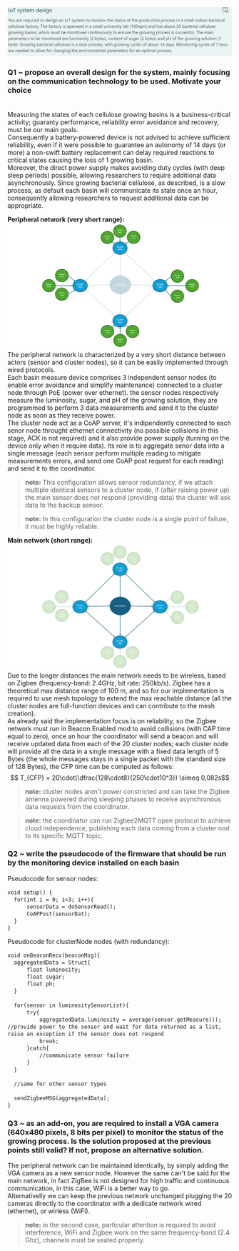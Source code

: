 <script type="text/javascript" 
  src="http://cdn.mathjax.org/mathjax/latest/MathJax.js?config=TeX-AMS-MML_HTMLorMML">
</script>
<script type="text/x-mathjax-config">
  MathJax.Hub.Config({ tex2jax: {inlineMath: [['$', '$']]}, messageStyle: "none" });
</script>

![alt text](track1.png)

### **Q1 ~ propose an overall design for the system, mainly focusing on the communication technology to be used. Motivate your choice** <br><br>


Measuring the states of each cellulose growing basins is a business-critical activity; guaranty performance, reliability error avoidance and recovery, must be our main goals. <br>
Consequently a battery-powered device is not advised to achieve sufficient reliability, even if it were possible to guarantee an autonomy of 14 days (or more) a non-swift battery replacement can delay required reactions to critical states causing the loss of 1 growing basin.<br>
Moreover, the direct power supply makes avoiding duty cycles (with deep sleep periods) possible, allowing researchers to require additional data asynchronously.
Since growing bacterial cellulose, as described, is a slow process, as default each basin will communicate its state once an hour, consequently allowing researchers to request additional data can be appropriate.<br>

**Peripheral network (very short range):**
![alt text](peripheral_network.png)<br>
The peripheral network is characterized by a very short distance between actors (sensor and cluster nodes), so it can be easily implemented through wired protocols. <br>
Each basin measure device comprises 3 independent sensor nodes (to enable error avoidance and simplify maintenance) connected to a cluster node through PoE (power over ethernet). the sensor nodes respectively measure the luminosity, sugar, and pH of the growing solution, they are programmed to perform 3 data measurements and send it to the cluster node as soon as they receive power.<br>
The cluster node act as a CoAP server, it's indipendently connected to each senor node throught ethernet connectivity (no possible collisions in this stage, ACK is not required) and it also provide power supply (turning on the device only when it require data). Its role is to aggregate senor data into a single message (each sensor perform multiple reading to mitigate measurements errors, and send one CoAP post request for each reading) and send it to the coordinator.<br>
>**note:** This configuration allows sensor redundancy, if we attach multiple identical sensors to a cluster node, if (after raising power up) the main sensor does not respond (providing data) the cluster will ask data to the backup sensor.

>**note:** In this configuration the cluster node is a single point of failure, it must be highly reliable.

**Main network (short range):**
![alt text](main_network.png)<br>
Due to the longer distances the main network needs to be wireless, based on Zigbee (frequency-band: 2.4GHz, bit rate: 250kb/s). Zigbee has a theoretical max distance range of 100 m, and so for our implementation is required to use mesh topology to extend the max reachable distance (all the cluster nodes are full-function devices and can contribute to the mesh creation).<br>
As already said the implementation focus is on reliability, so the Zigbee network must run in Beacon Enabled mod to avoid collisions (with CAP time equal to zero), once an hour the coordinator will send a beacon and will receive updated data from each of the 20 cluster nodes; each cluster node will provide all the data in a single message with a fixed data length of 5 Bytes (the whole messages stays in a single packet with the standard size of 128 Bytes), the CFP time can be computed as follows:
$$ T_{CFP} = 20\cdot(\dfrac{128\cdot8}{250\cdot10^3}) \simeq 0,082s$$
>**note:** cluster nodes aren't power constricted and can take the Zigbee antenna powered during sleeping phases to receive asynchronous data requests from the coordinator.

>**note:** the coordinator can run Zigbee2MQTT open protocol to achieve cloud independence, publishing each data coming from a cluster nod to its specific MQTT topic.

### **Q2 ~ write the pseudocode of the firmware that should be run by the monitoring device installed on each basin**
Pseudocode for sensor nodes:
  ```
  void setup() {
    for(int i = 0; i<3; i++){
        sensorData = doSensorRead();
        CoAPPost(sensorDat);
    }
  }
  ```
Pseudocode for clusterNode nodes (with redundancy):
  ```
  void onBeaconRecv(beaconMsg){
    aggregatedData = Struct{
        float luminosity;
        float sugar;
        float ph;
    }

    for(sensor in luminositySensorList){
        try{
            aggregatedData.luminosity = average(sensor.getMeasure()); //provide power to the sensor and wait for data returned as a list, raise an exception if the sensor does not respond
            break;
        }catch{
            //communicate sensor failure
        }
    }

    //same for other sensor types

    sendZigbeeMSG(aggregatedData);
  }
  ```
### **Q3 ~ as an add-on, you are required to install a VGA camera (640x480 pixels, 8 bits per pixel) to monitor the status of the growing process. Is the solution proposed at the previous points still valid? If not, propose an alternative solution.**

The peripheral network can be maintained identically, by simply adding the VGA camera as a new sensor node. However the same can't be said for the main network, in fact ZigBee is not designed for high traffic and continuous communication, in this case, WiFi is a better way to go. <br>
Alternativelly we can keep the previous network unchanged plugging the 20 cameras directly to the coordinator with a dedicate network wired (ethernet), or wirless (WiFi).
>**note:** in the second case, particular attention is required to avoid interference, WiFi and Zigbee work on the same frequency-band (2.4 Ghz), channels must be seated properly.